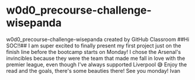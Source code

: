 # w0d0_precourse-challenge-wisepanda
w0d0_precourse-challenge-wisepanda created by GitHub Classroom
##Hi SOC!!##
I am super excited to finally present my first project just on the finish line before the bootcamp starts on Monday!
I chose the Arsenal's invincibles because they were the team that made me fall in love with the premier league, even though I've always supported Liverpool :sweat_smile:
Enjoy the read and the goals, there's some beauties there!
See you monday!
Ivan
